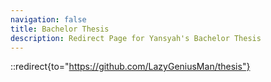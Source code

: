 ```yaml
---
navigation: false
title: Bachelor Thesis
description: Redirect Page for Yansyah's Bachelor Thesis
---
```


::redirect{to="https://github.com/LazyGeniusMan/thesis"}
